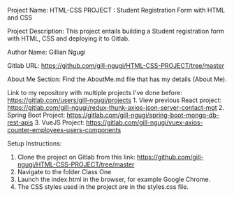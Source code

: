 Project Name: HTML-CSS PROJECT : Student Registration Form with HTML and CSS

Project Description: This project entails building a Student registration form with HTML, CSS and deploying it to Gitlab.

Author Name: Gillian Ngugi

Gitlab URL: https://github.com/gill-ngugi/HTML-CSS-PROJECT/tree/master

About Me Section: Find the AboutMe.md file that has my details (About Me).

Link to my repository with multiple projects I've done before: https://gitlab.com/users/gill-ngugi/projects
    1. View previous React project: https://gitlab.com/gill-ngugi/redux-thunk-axios-json-server-contact-mgt
    2. Spring Boot Project: https://gitlab.com/gill-ngugi/spring-boot-mongo-db-rest-apis
    3. VueJS Project: https://gitlab.com/gill-ngugi/vuex-axios-counter-employees-users-components


Setup Instructions: 
1. Clone the project on Gitlab from this link: https://github.com/gill-ngugi/HTML-CSS-PROJECT/tree/master
2. Navigate to the folder Class One
3. Launch the index.html in the browser, for example Google Chrome.
4. The CSS styles used in the project are in the styles.css file.